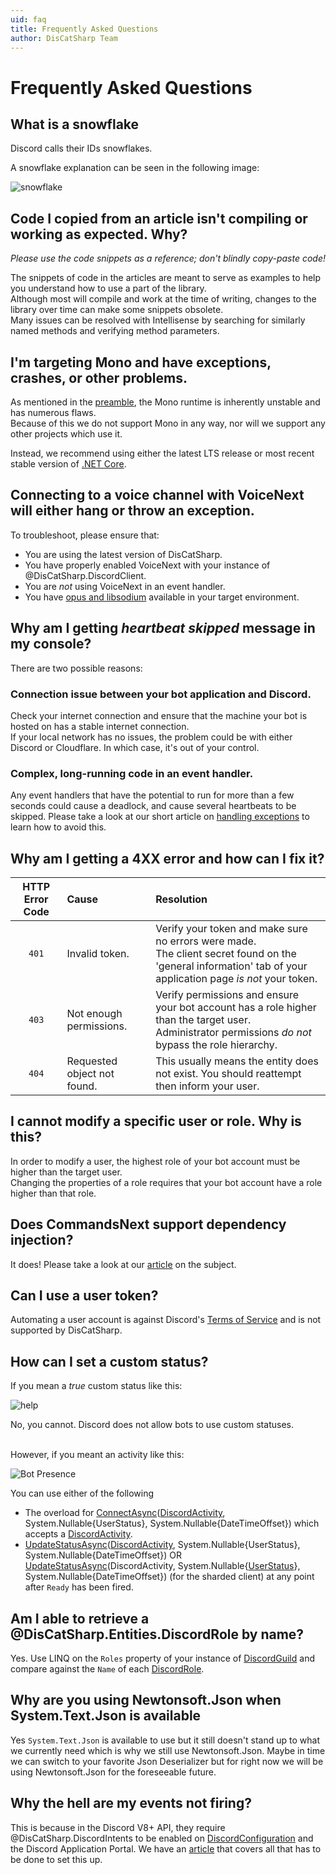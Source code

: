 ```yaml
---
uid: faq
title: Frequently Asked Questions
author: DisCatSharp Team
---
```


# Frequently Asked Questions

## What is a snowflake

Discord calls their IDs snowflakes.

A snowflake explanation can be seen in the following image:

![snowflake](/images/snowflake.png)

## Code I copied from an article isn't compiling or working as expected. Why?

*Please use the code snippets as a reference; don't blindly copy-paste code!*

The snippets of code in the articles are meant to serve as examples to help you understand how to use a part of the library.<br/>
Although most will compile and work at the time of writing, changes to the library over time can make some snippets obsolete.<br/>
Many issues can be resolved with Intellisense by searching for similarly named methods and verifying method parameters.

## I'm targeting Mono and have exceptions, crashes, or other problems.

As mentioned in the [preamble](xref:preamble), the Mono runtime is inherently unstable and has numerous flaws.<br/>
Because of this we do not support Mono in any way, nor will we support any other projects which use it.

Instead, we recommend using either the latest LTS release or most recent stable version of [.NET Core](https://dotnet.microsoft.com/download).

## Connecting to a voice channel with VoiceNext will either hang or throw an exception.

To troubleshoot, please ensure that:

* You are using the latest version of DisCatSharp.
* You have properly enabled VoiceNext with your instance of @DisCatSharp.DiscordClient.
* You are *not* using VoiceNext in an event handler.
* You have [opus and libsodium](xref:modules_audio_voicenext_prerequisites) available in your target environment.


## Why am I getting *heartbeat skipped* message in my console?

There are two possible reasons:

### Connection issue between your bot application and Discord.

Check your internet connection and ensure that the machine your bot is hosted on has a stable internet connection.<br/>
If your local network has no issues, the problem could be with either Discord or Cloudflare. In which case, it's out of your control.

### Complex, long-running code in an event handler.

Any event handlers that have the potential to run for more than a few seconds could cause a deadlock, and cause several heartbeats to be skipped.
Please take a look at our short article on [handling exceptions](xref:beyond_basics_events) to learn how to avoid this.

## Why am I getting a 4XX error and how can I fix it?

HTTP Error Code|Cause|Resolution
:---:|:---|:---
`401`|Invalid token.|Verify your token and make sure no errors were made.<br/>The client secret found on the 'general information' tab of your application page *is not* your token.
`403`|Not enough permissions.|Verify permissions and ensure your bot account has a role higher than the target user.<br/>Administrator permissions *do not* bypass the role hierarchy.
`404`|Requested object not found.|This usually means the entity does not exist. You should reattempt then inform your user.

## I cannot modify a specific user or role. Why is this?

In order to modify a user, the highest role of your bot account must be higher than the target user.<br/>
Changing the properties of a role requires that your bot account have a role higher than that role.

## Does CommandsNext support dependency injection?

It does! Please take a look at our [article](xref:modules_commandsnext_dependency_injection) on the subject.

## Can I use a user token?

Automating a user account is against Discord's [Terms of Service](https://dis.gd/terms) and is not supported by DisCatSharp.

## How can I set a custom status?

If you mean a *true* custom status like this:

![help](/images/faq_01.png)

No, you cannot. Discord does not allow bots to use custom statuses.

<br/>
However, if you meant an activity like this:

![Bot Presence](/images/faq_02.png)

You can use either of the following

* The overload for [ConnectAsync](xref:DisCatSharp.DiscordClient#DisCatSharp_DiscordClient_ConnectAsync_DisCatSharp_Entities_DiscordActivity_System_Nullable_DisCatSharp_Entities_UserStatus__System_Nullable_System_DateTimeOffset__)([DiscordActivity](xref:DisCatSharp.Entities.DiscordActivity), System.Nullable{UserStatus}, System.Nullable{DateTimeOffset}) which accepts a [DiscordActivity](xref:DisCatSharp.Entities.DiscordActivity).
* [UpdateStatusAsync](xref:DisCatSharp.DiscordClient#DisCatSharp_DiscordClient_UpdateStatusAsync_DisCatSharp_Entities_DiscordActivity_System_Nullable_DisCatSharp_Entities_UserStatus__System_Nullable_System_DateTimeOffset__)([DiscordActivity](xref:DisCatSharp.Entities.DiscordActivity), System.Nullable{UserStatus}, System.Nullable{DateTimeOffset}) OR [UpdateStatusAsync](xref:DisCatSharp.DiscordShardedClient#DisCatSharp_DiscordShardedClient_UpdateStatusAsync_DisCatSharp_Entities_DiscordActivity_System_Nullable_DisCatSharp_Entities_UserStatus__System_Nullable_System_DateTimeOffset__)(DiscordActivity, System.Nullable{[UserStatus](xref:DisCatSharp.Entities.UserStatus)}, System.Nullable{DateTimeOffset}) (for the sharded client) at any point after `Ready` has been fired.

## Am I able to retrieve a @DisCatSharp.Entities.DiscordRole by name?

Yes. Use LINQ on the `Roles` property of your instance of [DiscordGuild](xref:DisCatSharp.Entities.DiscordGuild) and compare against the `Name` of  each [DiscordRole](xref:DisCatSharp.Entities.DiscordRole).

## Why are you using Newtonsoft.Json when System.Text.Json is available

Yes `System.Text.Json` is available to use but it still doesn't stand up to what we currently need which is why we still use Newtonsoft.Json.
Maybe in time we can switch to your favorite Json Deserializer but for right now we will be using Newtonsoft.Json for the foreseeable future.

## Why the hell are my events not firing?

This is because in the Discord V8+ API, they require @DisCatSharp.DiscordIntents to be enabled on [DiscordConfiguration](xref:DisCatSharp.DiscordConfiguration) and the
Discord Application Portal. We have an [article](xref:beyond_basics_intents) that covers all that has to be done to set this up.
